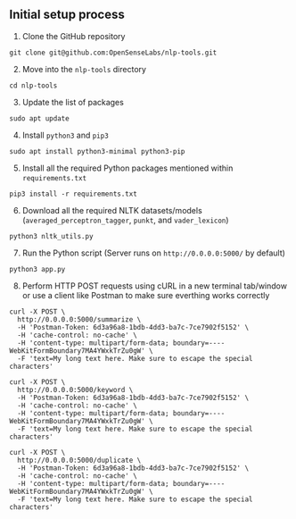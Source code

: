 ## Initial setup process

1. Clone the GitHub repository
```
git clone git@github.com:OpenSenseLabs/nlp-tools.git
```
2. Move into the ```nlp-tools``` directory
```
cd nlp-tools
```
3. Update the list of packages
```
sudo apt update
```
4. Install ```python3``` and ```pip3```
```
sudo apt install python3-minimal python3-pip
```
5. Install all the required Python packages mentioned within ```requirements.txt```
```
pip3 install -r requirements.txt
```
6. Download all the required NLTK datasets/models (```averaged_perceptron_tagger```, ```punkt```, and ```vader_lexicon```)
```
python3 nltk_utils.py
```
7. Run the Python script (Server runs on ```http://0.0.0.0:5000/``` by default)
```
python3 app.py
```
8. Perform HTTP POST requests using cURL in a new terminal tab/window or use a client like Postman to make sure everthing works correctly

```
curl -X POST \
  http://0.0.0.0:5000/summarize \
  -H 'Postman-Token: 6d3a96a8-1bdb-4dd3-ba7c-7ce7902f5152' \
  -H 'cache-control: no-cache' \
  -H 'content-type: multipart/form-data; boundary=----WebKitFormBoundary7MA4YWxkTrZu0gW' \
  -F 'text=My long text here. Make sure to escape the special characters'
```
```
curl -X POST \
  http://0.0.0.0:5000/keyword \
  -H 'Postman-Token: 6d3a96a8-1bdb-4dd3-ba7c-7ce7902f5152' \
  -H 'cache-control: no-cache' \
  -H 'content-type: multipart/form-data; boundary=----WebKitFormBoundary7MA4YWxkTrZu0gW' \
  -F 'text=My long text here. Make sure to escape the special characters'
```
```
curl -X POST \
  http://0.0.0.0:5000/duplicate \
  -H 'Postman-Token: 6d3a96a8-1bdb-4dd3-ba7c-7ce7902f5152' \
  -H 'cache-control: no-cache' \
  -H 'content-type: multipart/form-data; boundary=----WebKitFormBoundary7MA4YWxkTrZu0gW' \
  -F 'text=My long text here. Make sure to escape the special characters'
```
